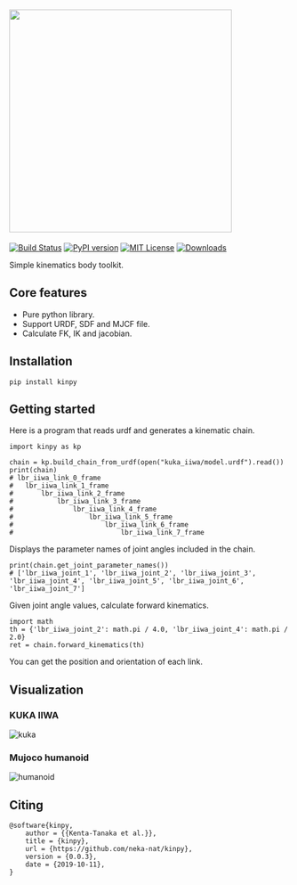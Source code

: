 # <img src="https://raw.githubusercontent.com/neka-nat/kinpy/master/assets/logo.png" width="400" />

[![Build Status](https://travis-ci.org/neka-nat/kinpy.svg?branch=master)](https://travis-ci.org/neka-nat/kinpy)
[![PyPI version](https://badge.fury.io/py/kinpy.svg)](https://badge.fury.io/py/kinpy)
[![MIT License](http://img.shields.io/badge/license-MIT-blue.svg?style=flat)](LICENSE)
[![Downloads](https://pepy.tech/badge/kinpy)](https://pepy.tech/project/kinpy)

Simple kinematics body toolkit.

## Core features

* Pure python library.
* Support URDF, SDF and MJCF file.
* Calculate FK, IK and jacobian.

## Installation

```
pip install kinpy
```

## Getting started
Here is a program that reads urdf and generates a kinematic chain.

```
import kinpy as kp

chain = kp.build_chain_from_urdf(open("kuka_iiwa/model.urdf").read())
print(chain)
# lbr_iiwa_link_0_frame
#  	lbr_iiwa_link_1_frame
#  	 	lbr_iiwa_link_2_frame
#  	 	 	lbr_iiwa_link_3_frame
#  	 	 	 	lbr_iiwa_link_4_frame
#  	 	 	 	 	lbr_iiwa_link_5_frame
#  	 	 	 	 	 	lbr_iiwa_link_6_frame
#  	 	 	 	 	 	 	lbr_iiwa_link_7_frame
```

Displays the parameter names of joint angles included in the chain.

```
print(chain.get_joint_parameter_names())
# ['lbr_iiwa_joint_1', 'lbr_iiwa_joint_2', 'lbr_iiwa_joint_3', 'lbr_iiwa_joint_4', 'lbr_iiwa_joint_5', 'lbr_iiwa_joint_6', 'lbr_iiwa_joint_7']
```

Given joint angle values, calculate forward kinematics.

```
import math
th = {'lbr_iiwa_joint_2': math.pi / 4.0, 'lbr_iiwa_joint_4': math.pi / 2.0}
ret = chain.forward_kinematics(th)
```

You can get the position and orientation of each link.

## Visualization

### KUKA IIWA
![kuka](https://raw.githubusercontent.com/neka-nat/kinpy/master/assets/kuka.png)

### Mujoco humanoid
![humanoid](https://raw.githubusercontent.com/neka-nat/kinpy/master/assets/humanoid.png)

## Citing

```
@software{kinpy,
    author = {{Kenta-Tanaka et al.}},
    title = {kinpy},
    url = {https://github.com/neka-nat/kinpy},
    version = {0.0.3},
    date = {2019-10-11},
}
```